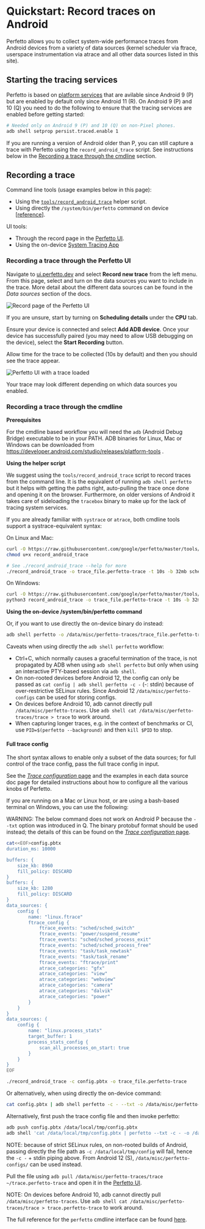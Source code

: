 # Quickstart: Record traces on Android

Perfetto allows you to collect system-wide performance traces from Android
devices from a variety of data sources (kernel scheduler via ftrace, userspace
instrumentation via atrace and all other data sources listed in this site).

## Starting the tracing services

Perfetto is based on [platform services](/docs/concepts/service-model.md)
that are avilable since Android 9 (P) but are enabled by default only since
Android 11 (R).
On Android 9 (P) and 10 (Q) you need to do the following to ensure that the
tracing services are enabled before getting started:

```bash
# Needed only on Android 9 (P) and 10 (Q) on non-Pixel phones.
adb shell setprop persist.traced.enable 1
```

If you are running a version of Android older than P, you can still capture a
trace with Perfetto using the `record_android_trace` script. See instructions
below in the
[Recording a trace through the cmdline](#recording-a-trace-through-the-cmdline)
section.

## Recording a trace

Command line tools (usage examples below in this page):

* Using the [`tools/record_android_trace`](/tools/record_android_trace) helper script.
* Using directly the `/system/bin/perfetto` command on device [[reference](/docs/reference/perfetto-cli.md)].

UI tools:

* Through the record page in the [Perfetto UI](https://ui.perfetto.dev).
* Using the on-device [System Tracing App](https://developer.android.com/topic/performance/tracing/on-device)

### Recording a trace through the Perfetto UI

Navigate to [ui.perfetto.dev](https://ui.perfetto.dev/#!/record) and select
**Record new trace** from the left menu.
From this page, select and turn on the data sources you want to include in the
trace. More detail about the different data sources can be found in the
_Data sources_ section of the docs.

![Record page of the Perfetto UI](/docs/images/record-trace.png)

If you are unsure, start by turning on **Scheduling details** under the **CPU** tab.

Ensure your device is connected and select **Add ADB device**. Once your device
has successfully paired (you may need to allow USB debugging on the device), select the **Start Recording** button.

Allow time for the trace to be collected (10s by default) and then you should
see the trace appear.

![Perfetto UI with a trace loaded](/docs/images/trace-view.png)

Your trace may look different depending on which data sources you enabled.

### Recording a trace through the cmdline

**Prerequisites**

For the cmdline based workflow you will need the `adb` (Android Debug Bridge)
executable to be in your PATH. ADB binaries for Linux, Mac or Windows can be
downloaded from https://developer.android.com/studio/releases/platform-tools .

**Using the helper script**

We suggest using the `tools/record_android_trace` script to record traces from
the command line. It is the equivalent of running `adb shell perfetto` but it
helps with getting the paths right, auto-pulling the trace once done and opening
it on the browser.
Furthermore, on older versions of Android it takes care of sideloading the
`tracebox` binary to make up for the lack of tracing system services.

If you are already familiar with `systrace` or `atrace`, both cmdline tools
support a systrace-equivalent syntax:

On Linux and Mac:

```bash
curl -O https://raw.githubusercontent.com/google/perfetto/master/tools/record_android_trace
chmod u+x record_android_trace

# See ./record_android_trace --help for more
./record_android_trace -o trace_file.perfetto-trace -t 10s -b 32mb sched gfx wm
```

On Windows:

```bash
curl -O https://raw.githubusercontent.com/google/perfetto/master/tools/record_android_trace
python3 record_android_trace -o trace_file.perfetto-trace -t 10s -b 32mb sched gfx wm
```

**Using the on-device /system/bin/perfetto command**

Or, if you want to use directly the on-device binary do instead:

```bash
adb shell perfetto -o /data/misc/perfetto-traces/trace_file.perfetto-trace -t 20s sched freq idle am wm gfx view
```

Caveats when using directly the `adb shell perfetto` workflow:

* Ctrl+C, which normally causes a graceful termination of the trace, is not
  propagated by ADB when using `adb shell perfetto` but only when using an
  interactive PTY-based session via `adb shell`.
* On non-rooted devices before Android 12, the config can only be passed as
  `cat config | adb shell perfetto -c -` (-: stdin) because of over-restrictive
  SELinux rules. Since Android 12 `/data/misc/perfetto-configs` can be used for
  storing configs.
* On devices before Android 10, adb cannot directly pull
  `/data/misc/perfetto-traces`. Use
  `adb shell cat /data/misc/perfetto-traces/trace > trace` to work around.
* When capturing longer traces, e.g. in the context of benchmarks or CI, use
  `PID=$(perfetto --background)` and then `kill $PID` to stop.

#### Full trace config

The short syntax allows to enable only a subset of the data sources; for full
control of the trace config, pass the full trace config in input.

See the [_Trace configuration_ page](/docs/concepts/config.md) and the examples
in each data source doc page for detailed instructions about how to configure
all the various knobs of Perfetto.

If you are running on a Mac or Linux host, or are using a bash-based terminal
on Windows, you can use the following:

WARNING: The below command does not work on Android P because the `--txt` option
was introduced in Q. The binary protobuf format should be used instead; the
details of this can be found on the
[_Trace configuration_ page](https://perfetto.dev/docs/concepts/config#pbtx-vs-binary-format).

```bash
cat<<EOF>config.pbtx
duration_ms: 10000

buffers: {
    size_kb: 8960
    fill_policy: DISCARD
}
buffers: {
    size_kb: 1280
    fill_policy: DISCARD
}
data_sources: {
    config {
        name: "linux.ftrace"
        ftrace_config {
            ftrace_events: "sched/sched_switch"
            ftrace_events: "power/suspend_resume"
            ftrace_events: "sched/sched_process_exit"
            ftrace_events: "sched/sched_process_free"
            ftrace_events: "task/task_newtask"
            ftrace_events: "task/task_rename"
            ftrace_events: "ftrace/print"
            atrace_categories: "gfx"
            atrace_categories: "view"
            atrace_categories: "webview"
            atrace_categories: "camera"
            atrace_categories: "dalvik"
            atrace_categories: "power"
        }
    }
}
data_sources: {
    config {
        name: "linux.process_stats"
        target_buffer: 1
        process_stats_config {
            scan_all_processes_on_start: true
        }
    }
}
EOF

./record_android_trace -c config.pbtx -o trace_file.perfetto-trace 
```

Or alternatively, when using directly the on-device command:

```bash
cat config.pbtx | adb shell perfetto -c - --txt -o /data/misc/perfetto-traces/trace.perfetto-trace
```

Alternatively, first push the trace config file and then invoke perfetto:

```bash
adb push config.pbtx /data/local/tmp/config.pbtx
adb shell 'cat /data/local/tmp/config.pbtx | perfetto --txt -c - -o /data/misc/perfetto-traces/trace.perfetto-trace'
```

NOTE: because of strict SELinux rules, on non-rooted builds of Android, passing
directly the file path as `-c /data/local/tmp/config` will fail, hence the
`-c -` + stdin piping above. From Android 12 (S), `/data/misc/perfetto-configs/`
can be used instead.

Pull the file using `adb pull /data/misc/perfetto-traces/trace ~/trace.perfetto-trace`
and open it in the [Perfetto UI](https://ui.perfetto.dev).

NOTE: On devices before Android 10, adb cannot directly pull
      `/data/misc/perfetto-traces`. Use
       `adb shell cat /data/misc/perfetto-traces/trace > trace.perfetto-trace`
       to work around.

The full reference for the `perfetto` cmdline interface can be found
[here](/docs/reference/perfetto-cli.md).
